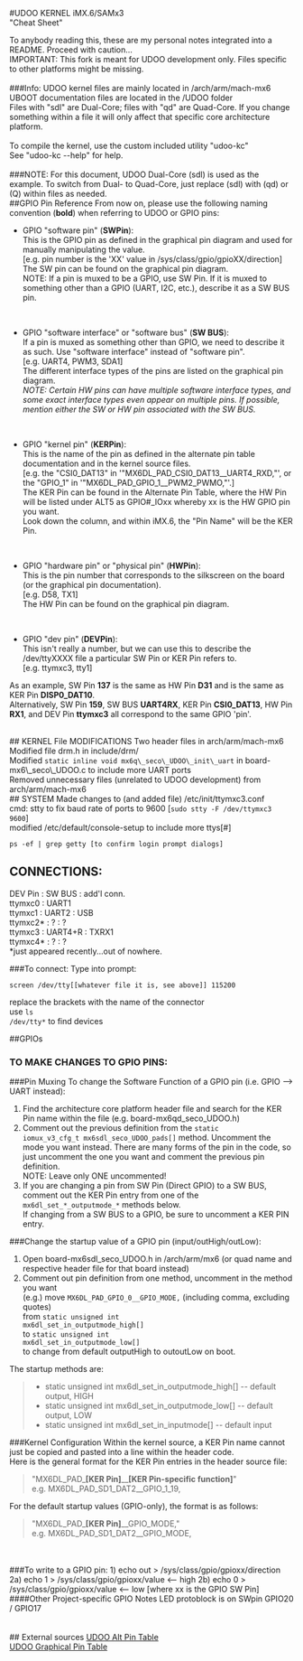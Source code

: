 #UDOO KERNEL iMX.6/SAMx3<br>"Cheat Sheet"

To anybody reading this, these are my personal notes integrated into a README. Proceed with caution...
<br>IMPORTANT: This fork is meant for UDOO development only. Files specific to other platforms might be missing.
<br><br>
###Info:
UDOO kernel files are mainly located in /arch/arm/mach-mx6
<br>UBOOT documentation files are located in the /UDOO folder
<br>Files with "sdl" are Dual-Core; files with "qd" are Quad-Core. If you change something within a file it will only affect that specific core architecture platform.
<br><br>To compile the kernel, use the custom included utility "udoo-kc"
<br>See "udoo-kc --help" for help.
<br>
<br>
###NOTE: For this document, UDOO Dual-Core (sdl) is used as the example. To switch from Dual- to Quad-Core, just replace (sdl) with (qd) or (Q) within files as needed.
<br>
##GPIO Pin Reference
From now on, please use the following naming convention (**bold**) when referring to UDOO or GPIO pins:

*	GPIO "software pin" (**SWPin**):
<br>This is the GPIO pin as defined in the graphical pin diagram and used for manually manipulating the value.
<br>[e.g. pin number is the 'XX' value in /sys/class/gpio/gpioXX/direction]
<br>The SW pin can be found on the graphical pin diagram.
<br>NOTE: If a pin is muxed to be a GPIO, use SW Pin. If it is muxed to something other than a GPIO (UART, I2C, etc.), describe it as a SW BUS pin.
<br>

*	GPIO "software interface" or "software bus" (**SW BUS**):
<br>If a pin is muxed as something other than GPIO, we need to describe it as such. Use "software interface" instead of "software pin".
<br>[e.g. UART4, PWM3, SDA1]
<br>The different interface types of the pins are listed on the graphical pin diagram. 
<br><i>NOTE: Certain HW pins can have multiple software interface types, and some exact interface types even appear on multiple pins. If possible, mention either the SW or HW pin associated with the SW BUS.</i>
<br>

*	GPIO "kernel pin" (**KERPin**):
<br>This is the name of the pin as defined in the alternate pin table documentation and in the kernel source files. 
<br>[e.g. the "CSI0\_DAT13" in '"MX6DL\_PAD\_CSI0\_DAT13\_\_UART4\_RXD,"', or the "GPIO\_1" in '"MX6DL\_PAD\_GPIO\_1\_\_PWM2\_PWMO,"'.]
<br>The KER Pin can be found in the Alternate Pin Table, where the HW Pin will be listed under ALT5 as GPIO#\_IOxx whereby xx is the HW GPIO pin you want. <br>Look down the column, and within iMX.6, the "Pin Name" will be the KER Pin.
<br>

*	GPIO "hardware pin" or "physical pin" (**HWPin**):
<br>This is the pin number that corresponds to the silkscreen on the board (or the graphical pin documentation). 
<br>[e.g. D58, TX1]
<br>The HW Pin can be found on the graphical pin diagram.
<br>

*	GPIO "dev pin" (**DEVPin**):
<br>This isn't really a number, but we can use this to describe the /dev/ttyXXXX file a particular SW Pin or KER Pin refers to. 
<br>[e.g. ttymxc3, tty1]



As an example, SW Pin **137** is the same as HW Pin **D31** and is the same as KER Pin **DISP0\_DAT10**.
<br>Alternatively, SW Pin **159**, SW BUS **UART4RX**, KER Pin **CSI0\_DAT13**, HW Pin **RX1**, and DEV Pin **ttymxc3** all correspond to the same GPIO 'pin'.


<br>
## KERNEL File MODIFICATIONS
Two header files in arch/arm/mach-mx6
<br>Modified file drm.h in include/drm/
<br>Modified <code>static inline void mx6q\_seco\_UDOO\_init\_uart</code> in board-mx6\_seco\_UDOO.c to include more UART ports
<br>Removed unnecessary files (unrelated to UDOO development) from arch/arm/mach-mx6

<br>
## SYSTEM
Made changes to (and added file) /etc/init/ttymxc3.conf
<br>cmd: stty to fix baud rate of ports to 9600 [<code>sudo stty -F /dev/ttymxc3 9600</code>]
<br>modified /etc/default/console-setup to include more ttys[#]


	ps -ef | grep getty [to confirm login prompt dialogs]



## CONNECTIONS:
DEV Pin : SW BUS : add'l conn.
<br>ttymxc0 : UART1
<br>ttymxc1 : UART2 : USB
<br>ttymxc2* : ? : ?
<br>ttymxc3 : UART4+R : TXRX1
<br>ttymxc4* : ? : ?
<br>*just appeared recently...out of nowhere.

###To connect: 
Type into prompt:

	screen /dev/tty[[whatever file it is, see above]] 115200

replace the brackets with the name of the connector
<br>use <code>ls /dev/tty*</code> to find devices


##GPIOs
### TO MAKE CHANGES TO GPIO PINS:

###Pin Muxing
To change the Software Function of a GPIO pin (i.e. GPIO —> UART instead):

1. Find the architecture core platform header file and search for the KER Pin name within the file (e.g. board-mx6qd\_seco\_UDOO.h)
2. Comment out the previous definition from the <code>static iomux\_v3\_cfg\_t mx6sdl\_seco\_UDOO\_pads[]</code> method. Uncomment the mode you want instead. There are many forms of the pin in the code, so just uncomment the one you want and comment the previous pin definition.<br>NOTE: Leave only ONE uncommented!
3. If you are changing a pin from SW Pin (Direct GPIO) to a SW BUS, comment out the KER Pin entry from one of the <code>mx6dl\_set\_\*\_outputmode\_\*</code> methods below.
<br>If changing from a SW BUS to a GPIO, be sure to uncomment a KER PIN entry.

###Change the startup value of a GPIO pin (input/outHigh/outLow):
1. Open board-mx6sdl\_seco\_UDOO.h in /arch/arm/mx6 (or quad name and respective header file for that board instead)
2. Comment out pin definition from one method, uncomment in the method you want
<br>(e.g.) move <code>MX6DL\_PAD\_GPIO\_0\_\_GPIO\_MODE,</code> (including comma, excluding quotes) 
<br>from <code>static unsigned int mx6dl\_set\_in\_outputmode\_high[]</code>
<br>to <code>static unsigned int mx6dl\_set\_in\_outputmode\_low[]</code>
<br>to change from default outputHigh to outoutLow on boot.

The startup methods are:

>*	static unsigned int mx6dl\_set\_in\_outputmode\_high[]	-- default output, HIGH
>*	static unsigned int mx6dl\_set\_in\_outputmode\_low[]	-- default output, LOW
>*	static unsigned int mx6dl\_set\_in\_inputmode[]		-- default input

###Kernel Configuration
Within the kernel source, a KER Pin name cannot just be copied and pasted into a line within the header code. 
<br>Here is the general format for the KER Pin entries in the header source file:
>"MX6DL\_PAD\_**[KER Pin]**\_\_**[KER Pin-specific function]**"
<br>e.g. MX6DL\_PAD\_SD1\_DAT2\_\_GPIO\_1\_19,

For the default startup values (GPIO-only), the format is as follows:
>"MX6DL\_PAD\_**[KER Pin]**\_\_GPIO\_MODE,"
<br>e.g. MX6DL\_PAD\_SD1\_DAT2\_\_GPIO\_MODE, 
<br>


<br>
###To write to a GPIO pin:
	1) 	echo out > /sys/class/gpio/gpioxx/direction
	2a) echo 1 > /sys/class/gpio/gpioxx/value <-- high
	2b) echo 0 > /sys/class/gpio/gpioxx/value <-- low
		[where xx is the GPIO SW Pin]

<br>
####Other Project-specific GPIO Notes
LED protoblock is on SWpin GPIO20 / GPIO17
<br><br>


<br>
## External sources
<a href="http://udoo.org/download/files/pinout/UDOO_pinout_alternate_table.pdf">UDOO Alt Pin Table</a>
<br><a href="http://udoo.org/download/files/pinout/Udoo_pinout_diagram.pdf">UDOO Graphical Pin Table</a>
